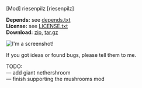 [Mod] riesenpilz [riesenpilz]

**Depends:** see [depends.txt](https://raw.githubusercontent.com/HybridDog/riesenpilz/master/depends.txt)  
**License:** see [LICENSE.txt](https://raw.githubusercontent.com/HybridDog/riesenpilz/master/LICENSE.txt)  
**Download:** [zip](https://github.com/HybridDog/riesenpilz/archive/master.zip), [tar.gz](https://github.com/HybridDog/riesenpilz/archive/master.tar.gz)  

![I'm a screenshot!](https://cloud.githubusercontent.com/assets/3192173/5332059/421c735a-7e47-11e4-88cc-b9ed90b659a8.png)

If you got ideas or found bugs, please tell them to me.


TODO:  
— add giant nethershroom  
— finish supporting the mushrooms mod
